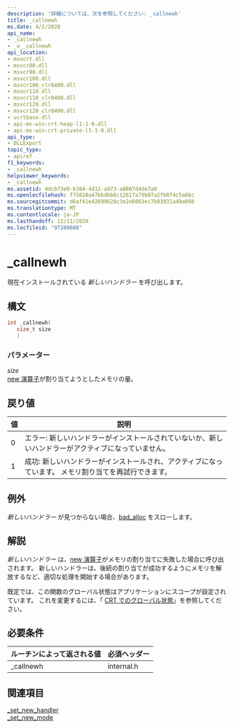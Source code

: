 ```yaml
---
description: '詳細については、次を参照してください: _callnewh'
title: _callnewh
ms.date: 4/2/2020
api_name:
- _callnewh
- _o__callnewh
api_location:
- msvcrt.dll
- msvcr80.dll
- msvcr90.dll
- msvcr100.dll
- msvcr100_clr0400.dll
- msvcr110.dll
- msvcr110_clr0400.dll
- msvcr120.dll
- msvcr120_clr0400.dll
- ucrtbase.dll
- api-ms-win-crt-heap-l1-1-0.dll
- api-ms-win-crt-private-l1-1-0.dll
api_type:
- DLLExport
topic_type:
- apiref
f1_keywords:
- _callnewh
helpviewer_keywords:
- _callnewh
ms.assetid: 4dcb73e9-6384-4d12-a973-a8807d4de7a8
ms.openlocfilehash: f75028a47bbdbb6c12617a79b07a2fb8f4c5a6bc
ms.sourcegitcommit: d6af41e42699628c3e2e6063ec7b03931a49a098
ms.translationtype: MT
ms.contentlocale: ja-JP
ms.lasthandoff: 12/11/2020
ms.locfileid: "97209608"
---
```

# <a name="_callnewh"></a>_callnewh

現在インストールされている *新しいハンドラー* を呼び出します。

## <a name="syntax"></a>構文

```cpp
int _callnewh(
   size_t size
   )
```

### <a name="parameters"></a>パラメーター

*size*<br/>
[new 演算子](../../cpp/new-operator-cpp.md)が割り当てようとしたメモリの量。

## <a name="return-value"></a>戻り値

|値|説明|
|-----------|-----------------|
|0|エラー: 新しいハンドラーがインストールされていないか、新しいハンドラーがアクティブになっていません。|
|1|成功: 新しいハンドラーがインストールされ、アクティブになっています。 メモリ割り当てを再試行できます。|

## <a name="exceptions"></a>例外

*新しいハンドラー* が見つからない場合、[bad_alloc](../../standard-library/bad-alloc-class.md) をスローします。

## <a name="remarks"></a>解説

*新しいハンドラー* は、[new 演算子](../../cpp/new-operator-cpp.md)がメモリの割り当てに失敗した場合に呼び出されます。 新しいハンドラーは、後続の割り当てが成功するようにメモリを解放するなど、適切な処理を開始する場合があります。

既定では、この関数のグローバル状態はアプリケーションにスコープが設定されています。 これを変更するには、「 [CRT でのグローバル状態](../global-state.md)」を参照してください。

## <a name="requirements"></a>必要条件

|ルーチンによって返される値|必須ヘッダー|
|-------------|---------------------|
|_callnewh|internal.h|

## <a name="see-also"></a>関連項目

[_set_new_handler](set-new-handler.md)<br/>
[_set_new_mode](set-new-mode.md)<br/>
